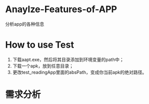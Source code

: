 # Anaylze-Features-of-APP
  分析app的各种信息

# How to use Test
  1. 下载aapt.exe，然后将其目录添加到环境变量的path中；
  2. 下载一个apk，放到任意目录；
  2. 更改test_readingApp里面的absPath，变成你当前apk的绝对路径。
  
# 需求分析
